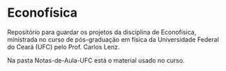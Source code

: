 # Econofísica
Repositório para guardar os projetos da disciplina de Econofísica, ministrada no curso de pós-graduação em física da Universidade Federal do Ceará (UFC) pelo Prof. Carlos Lenz.

Na pasta Notas-de-Aula-UFC está o material usado no curso.

